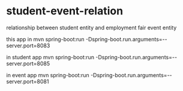 # student-event-relation
relationship between student entity and employment fair event entity

this app in 
mvn spring-boot:run -Dspring-boot.run.arguments=--server.port=8083

in student app
mvn spring-boot:run -Dspring-boot.run.arguments=--server.port=8085

in event app
mvn spring-boot:run -Dspring-boot.run.arguments=--server.port=8081